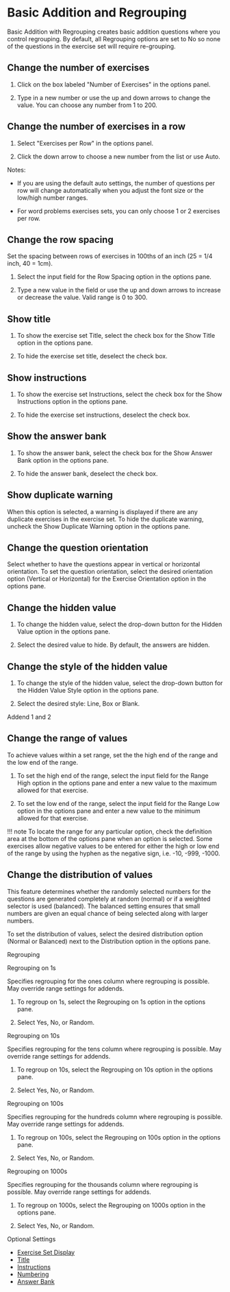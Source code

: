 # Basic Addition and Regrouping

Basic Addition with Regrouping creates basic addition questions where you control regrouping. By default, all Regrouping options are set to No so none of the questions in the exercise set will require re-grouping.

## Change the number of exercises

1. Click on the box labeled "Number of Exercises" in the options panel.

2. Type in a new number or use the up and down arrows to change the value. You can choose any number from 1 to 200.

## Change the number of exercises in a row

1. Select "Exercises per Row" in the options panel.

2. Click the down arrow to choose a new number from the list or use Auto.

Notes:

- If you are using the default auto settings, the number of questions per row will change automatically when you adjust the font size or the low/high number ranges.

- For word problems exercises sets, you can only choose 1 or 2 exercises per row.

## Change the row spacing

Set the spacing between rows of exercises in 100ths of an inch (25 = 1/4 inch, 40 = 1cm).

1. Select the input field for the Row Spacing option in the options pane.

2. Type a new value in the field or use the up and down arrows to increase or decrease the value. Valid range is 0 to 300.

## Show title

1. To show the exercise set Title, select the check box for the Show Title option in the options pane.

2. To hide the exercise set title, deselect the check box.

## Show instructions

1. To show the exercise set Instructions, select the check box for the Show Instructions option in the options pane.

2. To hide the exercise set instructions, deselect the check box.

## Show the answer bank

1. To show the answer bank, select the check box for the Show Answer Bank option in the options pane.

2. To hide the answer bank, deselect the check box.

## Show duplicate warning

When this option is selected, a warning is displayed if there are any duplicate exercises in the exercise set. To hide the duplicate warning, uncheck the Show Duplicate Warning option in the options pane.

## Change the question orientation

Select whether to have the questions appear in vertical or horizontal orientation. To set the question orientation, select the desired orientation option (Vertical or Horizontal) for the Exercise Orientation option in the options pane.

## Change the hidden value

1. To change the hidden value, select the drop-down button for the Hidden Value option in the options pane.

2. Select the desired value to hide. By default, the answers are hidden.

## Change the style of the hidden value

1. To change the style of the hidden value, select the drop-down button for the Hidden Value Style option in the options pane.

2. Select the desired style: Line, Box or Blank.

Addend 1 and 2

## Change the range of values

To achieve values within a set range, set the the high end of the range and the low end of the range.

1. To set the high end of the range, select the input field for the Range High option in the options pane and enter a new value to the maximum allowed for that exercise.

2. To set the low end of the range, select the input field for the Range Low option in the options pane and enter a new value to the minimum allowed for that exercise.

!!! note
    To locate the range for any particular option, check the definition area at the bottom of the options pane when an option is selected. Some exercises allow negative values to be entered for either the high or low end of the range by using the hyphen as the negative sign, i.e. -10, -999, -1000.

## Change the distribution of values

This feature determines whether the randomly selected numbers for the questions are generated completely at random (normal) or if a weighted selector is used (balanced). The balanced setting ensures that small numbers are given an equal chance of being selected along with larger numbers.

To set the distribution of values, select the desired distribution option (Normal or Balanced) next to the Distribution option in the options pane.

Regrouping

Regrouping on 1s

Specifies regrouping for the ones column where regrouping is possible. May override range settings for addends.

1. To regroup on 1s, select the Regrouping on 1s option in the options pane.

2. Select Yes, No, or Random.

Regrouping on 10s

Specifies regrouping for the tens column where regrouping is possible. May override range settings for addends.

1. To regroup on 10s, select the Regrouping on 10s option in the options pane.

2. Select Yes, No, or Random.

Regrouping on 100s

Specifies regrouping for the hundreds column where regrouping is possible. May override range settings for addends.

1. To regroup on 100s, select the Regrouping on 100s option in the options pane.

2. Select Yes, No, or Random.

Regrouping on 1000s

Specifies regrouping for the thousands column where regrouping is possible. May override range settings for addends.

1. To regroup on 1000s, select the Regrouping on 1000s option in the options pane.

2. Select Yes, No, or Random.

Optional Settings

- [Exercise Set Display](../../options/exercise-set-display-options.md)
- [Title](../../options/title-display-options.md)
- [Instructions](../../options/instructions-display-options.md)
- [Numbering](../../options/numbering-display-options.md)
- [Answer Bank](../../options/answer-bank-display-options.md)